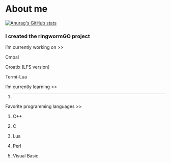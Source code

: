 # About me

[![Anurag's GitHub stats](https://github-readme-stats.vercel.app/api?username=StjepanBM1)](https://github.com/anuraghazra/github-readme-stats)

### I created the ringwormGO project

I’m currently working on  >>

   Cmbal 
        
   Croatix (LFS version)
        
   Termi-Lua
        
I’m currently learning >>

   1. ---
            
Favorite programming languages >>
   1. C++

   2. C

   3. Lua

   4. Perl

   5. Visual Basic
